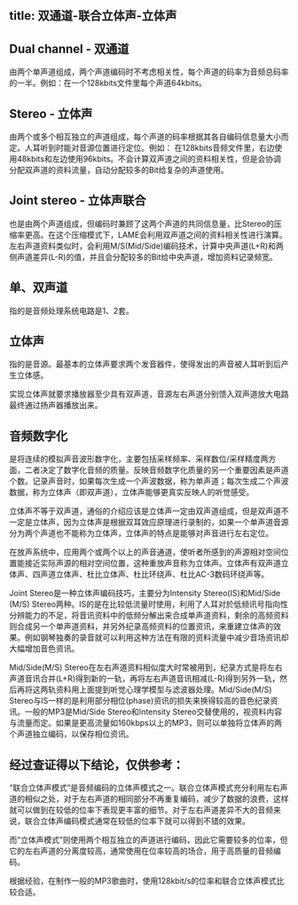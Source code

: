 title: 双通道-联合立体声-立体声
------------------------------------
<!-- zh-CN:+ -->
## Dual channel - 双通道
由两个单声道组成，两个声道编码时不考虑相关性，每个声道的码率为音频总码率的一半。例如：在一个128kbits文件里每个声道64kbits。

## Stereo - 立体声
由两个或多个相互独立的声道组成，每个声道的码率根据其各自编码信息量大小而定。人耳听到时能对音源位置进行定位。例如： 在128kbits音频文件里，右边使用48kbits和左边使用96kbits。不会计算双声道之间的资料相关性，但是会协调分配双声道的资料流量，自动分配较多的Bit给复杂的声道使用。

## Joint stereo - 立体声联合
也是由两个声道组成，但编码时兼顾了这两个声道的共同信息量，比Stereo的压缩率更高。在这个压缩模式下，LAME会利用双声道之间的资料相关性进行演算。左右声道资料类似时，会利用M/S(Mid/Side)编码技术，计算中央声道(L+R)和两侧声道差异(L-R)的值，并且会分配较多的Bit给中央声道，增加资料记录频宽。

## 单、双声道
指的是音频处理系统电路是1、2套。

## 立体声
指的是音源。最基本的立体声要求两个发音器件，使得发出的声音被人耳听到后产生立体感。

实现立体声就要求播放器至少具有双声道，音源左右声道分别馈入双声道放大电路最终通过扬声器播放出来。

## 音频数字化
是将连续的模拟声音波形数字化，主要包括采样频率、采样数位/采样精度两方面，二者决定了数字化音频的质量。反映音频数字化质量的另一个重要因素是声道个数。记录声音时，如果每次生成一个声波数据，称为单声道；每次生成二个声波数据，称为立体声（即双声道），立体声能够更真实反映人的听觉感受。

立体声不等于双声道，通俗的介绍应该是立体声一定由双声道组成，但是双声道不一定是立体声，因为立体声是根据双耳效应原理进行录制的，如果一个单声道音源分为两个声道也不能称为立体声，立体声的特点是能够对声音进行左右定位。

在放声系统中，应用两个或两个以上的声音通道，使听者所感到的声源相对空间位置能接近实际声源的相对空间位置，这种重放声音称为立体声。立体声有双声道立体声、四声道立体声、杜比立体声、杜比环绕声、杜比AC-3数码环绕声等。

Joint Stereo是一种立体声编码技巧，主要分为Intensity Stereo(IS)和Mid/Side (M/S) Stereo两种。IS的是在比较低流量时使用，利用了人耳对於低频讯号指向性分辨能力的不足，将音讯资料中的低频分解出来合成单声道资料，剩余的高频资料则合成另一个单声道资料，并另外纪录高频资料的位置资讯，来重建立体声的效果。例如钢琴独奏的录音就可以利用这种方法在有限的资料流量中减少音场资讯却大幅增加音色资讯。

Mid/Side(M/S) Stereo在左右声道资料相似度大时常被用到，纪录方式是将左右声道音讯合并(L+R)得到新的一轨，再将左右声道音讯相减(L-R)得到另外一轨，然后再将这两轨资料用上面提到听觉心理学模型与滤波器处理。Mid/Side(M/S) Stereo与IS一样的是利用部分相位(phase)资讯的损失来换得较高的音色纪录资讯。一般的MP3是Mid/Side Stereo和Intensity Stereo交替使用的，视资料内容与流量而定。如果是更高流量如160kbps以上的MP3，则可以单独将立体声的两个声道独立编码，以保存相位资讯。

## 经过查证得以下结论，仅供参考：
“联合立体声模式”是音频编码的立体声模式之一。联合立体声模式充分利用左右声道的相似之处，对于左右声道的相同部分不再重复编码，减少了数据的浪费，这样就可以做到在较低的位率下表现更丰富的细节。对于左右声道差异不大的音频来说，联合立体声编码模式通常在较低的位率下就可以得到不错的效果。

而“立体声模式”则使用两个相互独立的声道进行编码，因此它需要较多的位率，但它的左右声道的分离度较高，通常使用在位率较高的场合，用于高质量的音频编码。

根据经验，在制作一般的MP3歌曲时，使用128kbit/s的位率和联合立体声模式比较合适。
<!-- zh-CN:- -->
